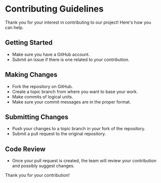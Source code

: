 # Contributing Guidelines

Thank you for your interest in contributing to our project! Here's how you can help.

## Getting Started

- Make sure you have a GitHub account.
- Submit an issue if there is one related to your contribution.

## Making Changes

- Fork the repository on GitHub.
- Create a topic branch from where you want to base your work.
- Make commits of logical units.
- Make sure your commit messages are in the proper format.

## Submitting Changes

- Push your changes to a topic branch in your fork of the repository.
- Submit a pull request to the original repository.

## Code Review

- Once your pull request is created, the team will review your contribution and possibly suggest changes.

Thank you for your contribution!
